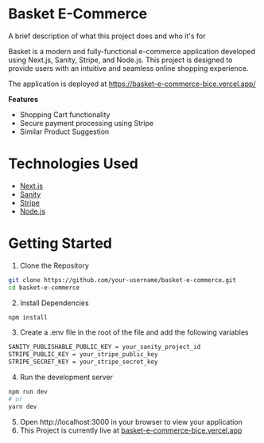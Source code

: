 
# Basket E-Commerce

A brief description of what this project does and who it's for

Basket is a modern and fully-functional e-commerce application developed using Next.js, Sanity, Stripe, and Node.js. This project is designed to provide users with an intuitive and seamless online shopping experience.

The application is deployed at https://basket-e-commerce-bice.vercel.app/

**Features**

- Shopping Cart functionality
- Secure payment processing using Stripe
- Similar Product Suggestion

# Technologies Used
- [Next.js](https://nextjs.org/)
- [Sanity](https://sanity.io/)
- [Stripe](https://stripe.com/)
- [Node.js](https://nodejs.org/)

# Getting Started
1. Clone the Repository
```bash
git clone https://github.com/your-username/basket-e-commerce.git
cd basket-e-commerce

```
2. Install Dependencies
```bash
npm install
```

3. Create a .env file in the root of the file and add the following variables

```bash
SANITY_PUBLISHABLE_PUBLIC_KEY = your_sanity_project_id
STRIPE_PUBLIC_KEY = your_stripe_public_key 
STRIPE_SECRET_KEY = your_stripe_secret_key 
```

4. Run the development server
```bash
npm run dev
# or
yarn dev
```

5. Open http://localhost:3000 in your browser to view your application
6. This Project is currently live at [basket-e-commerce-bice.vercel.app](basket-e-commerce-bice.vercel.app)
